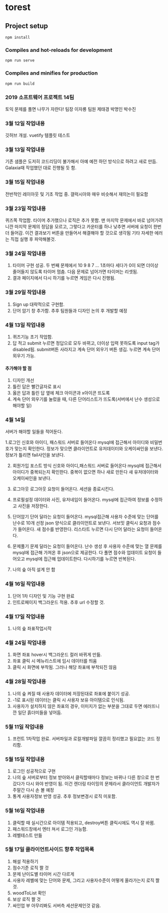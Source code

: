 # torest

## Project setup
```
npm install
```

### Compiles and hot-reloads for development
```
npm run serve
```

### Compiles and minifies for production
```
npm run build
```

### 2019 소프트웨어 프로젝트 14팀
토익 문제를 풀면 나무가 자란다!
팀장 이자룡 팀원 제태경 박명인 박수진

### 3월 12일 작업내용
깃허브 개설. vuetify 템플릿 테스트

### 3월 13일 작업내용
기존 샘플은 도저히 코드리딩이 불가해서 아예 예전 하던 방식으로 하려고 새로 만듬.
Galaxia때 작업했던 대로 진행될 듯 함. 

### 3월 15일 작업내용
전반적인 레이아웃 및 기초 작업 중. 갤럭시아와 매우 비슷해서 재의논이 필요함

### 3월 23일 작업내용
퀴즈쪽 작업함. 타이머 추가했으나 로직은 추가 못함. 
맨 마지막 문제에서 바로 넘어가려니깐 마지막 문제의 정답을 모르고, 그렇다고 카운터를 하나 낮추면 서버에 요청이 한번 더 들어감. 이건 결과보기 버튼을 만들어서 해결해야 할 것으로 생각됨
기타 자세한 에러는 직접 실행 후 파악해볼것. 

### 3월 24일 작업내용
1. 타이머 구현 성공. 두 번째 문제에서 10 9 8 7 ... 1초마다 세다가 0이 되면 더이상 줄어들지 않도록 타이머 멈춤. 다음 문제로 넘어가면 타이머는 리셋됨.
2. 결과 페이지에서 다시 하기를 누르면 게임은 다시 진행됨.

### 3월 29일 작업내용
1. Sign up 대략적으로 구현함.
2. 단어 암기 창 추가함. 추후 팀원들과 디자인 논의 후 개발할 예정

### 4월 13일 작업내용
1. 퀴즈기능 초기 작업함.
2. 답 적고 submit 누르면 정답으로 모두 바뀌고, 더이상 입력 못하도록 input tag가 disabled됨. submit버튼 사라지고 계속 단어 외우기 버튼 생김. 누르면 계속 단어 외우기 가능. 

#### 추가해야 할 점
1. 디자인 개선
2. 틀린 답은 빨간글자로 표시
3. 옳은 답과 틀린 답 옆에 체크 아이콘과 x아이콘 뜨도록
4. 계속 단어 외우기를 눌렀을 때, 다른 단어리스트가 뜨도록(서버에서 난수 생성으로 해야할 일)

### 4월 14일
서버가 해야할 일들을 적어둔다.

1.로그인
신호와 아이디, 패스워드 서버로 들어온다
mysql에 접근해서 아이디와 비밀번호가 맞는지 확인한다.
정보가 맞으면 클라이언트로 유저데이터와 오케이싸인을 보낸다.
정보가 틀리면 fail사인을 보낸다.

2. 회원가입
포스트 방식
신호와 아이디,패스워드 서버로 들어온다
mysql에 접근해서 아이디가 중복되는지 확인한다.
중복이 없으면 하나 새로 만든다
새 유저데이터와 오케이싸인을 보낸다.

3. 로그아웃
로그아웃 요청이 들어온다.
세션을 종료시킨다.

4. 프로필설정
데이터와 사진, 유저네임이 들어온다.
mysql에 접근하여 정보를 수정하고 사진을 저장한다.

5. 단어암기
단어 달라는 요청이 들어온다.
mysql접근해 사용자 수준에 맞는 단어를 난수로 10개 선정
json 양식으로 클라이언트로 보낸다. 
서브밋 클릭시 요청과 점수가 들어온다.
새 점수를 반영한다.
리스타트 누르면 다시 단어 달라는 요청이 들어온다. 

6. 문제풀기
문제 달라는 요청이 들어온다.
난수 생성 후 사용자 수준에 맞는 열 문제를 mysql에 접근해 가져온 후 json으로 제공한다.
다 풀면 점수와 업데이트 요청이 들어오고 mysql에 접근해 업데이트한다.
다시하기를 누르면 반복된다.
 
7. 나의 숲
아직 설계 안 함

### 4월 16일 작업내용 
1. 단어 1차 디자인 및 기능 구현 완료
2. 인트로페이지 백그라운드 적용. 추후 url 수정할 것.

### 4월 17일 작업내용
1. 나의 숲 좌표작업시작 

### 4월 24일 작업내용
1. 화면 좌표 hover시 백그라운드 컬러 바뀌게 만듦.
2. 좌표 클릭 시 메뉴리스트에 임시 데이터를 띄움
3. 클릭 시 화면에 부착됨. 그러나 해당 좌표에 부착되진 않음

### 4월 28일 작업내용
1. 나의 숲 켜질 때 사용자 데이터에 저장된대로 좌표에 붙이기 성공.
2. -1로 표시된 데이터는 클릭 시 사용자 보유 아이템으로 인식됨.
3. 사용자가 설치하지 않은 좌표의 경우, 이미지가 없는 부분을 그대로 두면 에러뜨니깐 일단 흙더미들을 넣어둠.

### 5월 11일 작업내용
1. 프런트 1차작업 완료. 서버파일과 로컬개발파일 깔끔히 정리했고 필요없는 코드 정리함.

### 5월 15일 작업내용
1. 로그인 성공적으로 구현
2. 나의 숲 서버로부터 정보 받아와서 클릭할때마다 정보는 바뀌나 다른 창으로 한 번 갔다가 다시 와야 반영이 됨. 이건 렌더링 타이밍의 문제라서 클라이언트 개발자가 주말간 다시 손 볼 예정
3. 통계 사용자정보 반영 성공. 추후 정보변경시 로직 미포함.

### 5월 16일 작업내용
1. 클릭할 때 실시간으로 아이템 적용되고, destroy버튼 클릭시에도 역시 잘 바뀜.
2. 패스워드창에서 엔터 쳐서 로그인 가능함.
3. 레벨테스트 만듦

### 5월 17일 클라이언트사이드 향후 작업목록
1. 해설 적용하기
3. 점수기준 로직 짤 것
4. 문제 난이도별 타이머 시간 다르게
5. 사용자 레벨에 맞는 단어와 문제, 그리고 사용자수준이 어떻게 올라가는지 로직 짤 것.
6. woodToList 확인
7. 보상 로직 짤 것
8. 싸인업 부 아무리봐도 서버측 세션문제인것 같음. 